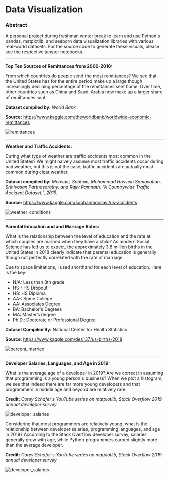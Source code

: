 # Data Visualization 

### Abstract 

A personal project during freshman winter break to learn and use Python's pandas, matplotlib, and seaborn data visualization libraries with various real-world datasets. For the source code to generate these visuals, please see the respective jupyter notebooks. 

___ 

**Top Ten Sources of Remittances from 2000-2016:**

From which countries do people send the most remittances? We see that the United States has for the entire period make up a large though increasingly declining percentage of the remittances sent home. Over time, other countries such as China and Saudi Arabia now make up a larger share of remittances sent. 

**Dataset compiled by:** _World Bank_ 

**Source:** https://www.kaggle.com/theworldbank/worldwide-economic-remittances

![remittances](https://user-images.githubusercontent.com/58995473/72166388-668a3c80-33c9-11ea-96a8-62afcc85c862.png)

___

**Weather and Traffic Accidents:**

During what type of weather are traffic accidents most common in the United States? We might naively assume most traffic accidents occur during bad weather, but this is not the case; traffic accidents are actually most common during clear weather. 

**Dataset compiled by:** _Moosavi, Sobhan, Mohammad Hossein Samavatian, Srinivasan Parthasarathy, and Rajiv Ramnath. “A Countrywide Traffic Accident Dataset.”, 2019._

**Source:** https://www.kaggle.com/sobhanmoosavi/us-accidents

![weather_conditions](https://user-images.githubusercontent.com/58995473/72167510-87ec2800-33cb-11ea-81bb-52d64bf5f678.png)

___

**Parental Education and and Marriage Rates:**

What is the relationship between the level of education and the rate at which couples are married when they have a child? As modern Social Science has led us to expect, the approximately 3.8 million births in the United States in 2018 clearly indicate that parental education is generally though not perfectly correlated with the rate of marriage. 

Due to space limitations, I used shorthand for each level of education. Here is the key: 

+ N/A: Less than 8th grade
+ HS-: HS Dropout
+ HS: HS Diploma  
+ AA-: Some College
+ AA: Associates Degree
+ BA: Bachelor's Degrees
+ MA: Master’s degree
+ Ph.D.: Doctorate or Professional Degree

**Dataset Compiled By:** National Center for Health Statistics

**Source**: https://www.kaggle.com/des137/us-births-2018

![percent_married](https://user-images.githubusercontent.com/58995473/72205845-c5ae8680-3487-11ea-98bb-d49710ad9bf3.png)
___

**Developer Salaries, Languages, and Age in 2019:** 

What is the average age of a developer in 2019? Are we correct in assuming that programming is a young person's business? When we plot a histogram, we see that indeed there are far more young developers and that programmers in middle age and beyond are relatively rare. 

**Credit:** _Corey Schafer's YouTube series on matplotlib, Stack Overflow 2019 annual developer survey_

![developer_salaries](https://user-images.githubusercontent.com/58995473/71764091-84e0cb80-2ee3-11ea-9b55-86009127d5f8.png)

Considering that most programmers are relatively young, what is the relationship between developer salaries, programming languages, and age in 2019? According to the Stack Overflow developer survey, salaries generally grew with age, while Python programmers earned slightly more than the average developer. 

**Credit:** _Corey Schafer's YouTube series on matplotlib, Stack Overflow 2019 annual developer survey_

![developer_salaries](https://user-images.githubusercontent.com/58995473/71763714-519c3d80-2edf-11ea-9e1a-a0afadfe1fa9.png)
